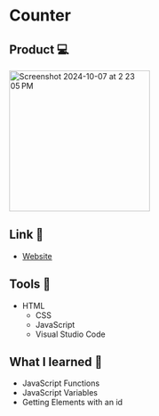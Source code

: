 # Counter

## Product 💻
<img width="253" alt="Screenshot 2024-10-07 at 2 23 05 PM" src="https://github.com/user-attachments/assets/f9755fd3-f085-4380-b76d-2b454a071d84">

## Link 📎
  - [Website](https://akari08-mp4.github.io/Counter/)

## Tools 🔨
- HTML
  - CSS
  - JavaScript
  - Visual Studio Code

## What I learned 📝 
  - JavaScript Functions
  - JavaScript Variables
  - Getting Elements with an id
